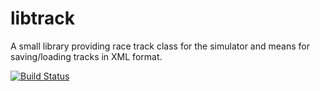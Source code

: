 libtrack
========

A small library providing race track class for the simulator and means for saving/loading tracks in XML format.

[![Build Status](https://travis-ci.org/freescale-cup-simulator/libtrack.png?branch=master)](https://travis-ci.org/freescale-cup-simulator/libtrack)
